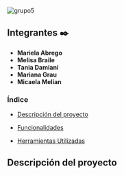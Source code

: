 ![grupo5](https://github.com/melibraile/Entrega-Final-Grupo-5/assets/140036213/87abc039-2e01-47f7-85ec-a99c1638bc47)

## Integrantes ✒️
* **Mariela Abrego**
* **Melisa Braile** 
* **Tania Damiani**
* **Mariana Grau**
* **Micaela Melian**

### Índice

- [Descripción del proyecto](#descrição-do-projeto)

- [Funcionalidades](#funcionalidades)

- [Herramientas Utilizadas](#ferramentas-utilizadas)


## Descripción del proyecto

<p align="justify">

</p>
